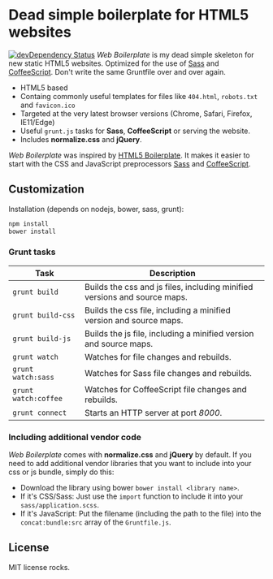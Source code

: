 Dead simple boilerplate for HTML5 websites
==========================================
[![devDependency Status](https://img.shields.io/david/dev/nsommer/web-boilerplate.svg)](https://david-dm.org/nsommer/web-boilerplate#info=devDependencies)
*Web Boilerplate* is my dead simple skeleton for new static HTML5 websites. Optimized for the use of [Sass](http://sass-lang.com) and [CoffeeScript](http://coffeescript.org). Don't write the same Gruntfile over and over again.

- HTML5 based
- Containg commonly useful templates for files like `404.html`, `robots.txt` and `favicon.ico`
- Targeted at the very latest browser versions (Chrome, Safari, Firefox, IE11/Edge)
- Useful `grunt.js` tasks for **Sass**, **CoffeeScript** or serving the website.
- Includes **normalize.css** and **jQuery**.

*Web Boilerplate* was inspired by [HTML5 Boilerplate](https://github.com/h5bp/html5-boilerplate). It makes it easier to start with the CSS and JavaScript preprocessors [Sass](http://sass-lang.com) and [CoffeeScript](http://coffeescript.org).

## Customization
Installation (depends on nodejs, bower, sass, grunt):

```bash
npm install
bower install
```

### Grunt tasks

| Task | Description |
|------|-------------|
| `grunt build` | Builds the css and js files, including minified versions and source maps. |
| `grunt build-css` | Builds the css file, including a minified version and source maps. |
| `grunt build-js` | Builds the js file, including a minified version and source maps. |
| `grunt watch` | Watches for file changes and rebuilds. |
| `grunt watch:sass` | Watches for Sass file changes and rebuilds. |
| `grunt watch:coffee` | Watches for CoffeeScript file changes and rebuilds. |
| `grunt connect` | Starts an HTTP server at port *8000*. |

### Including additional vendor code
*Web Boilerplate* comes with **normalize.css** and **jQuery** by default. If you need to add additional vendor libraries that you want to include into your css or js bundle, simply do this:

- Download the library using bower `bower install <library name>`.
- If it's CSS/Sass: Just use the `import` function to include it into your `sass/application.scss`.
- If it's JavaScript: Put the filename (including the path to the file) into the `concat:bundle:src` array of the `Gruntfile.js`.

## License
MIT license rocks.
